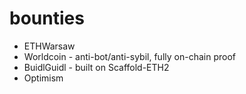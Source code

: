 # bounties

- ETHWarsaw
- Worldcoin - anti-bot/anti-sybil, fully on-chain proof
- BuidlGuidl - built on Scaffold-ETH2
- Optimism
